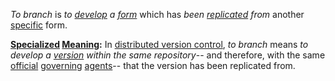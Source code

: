 *To branch* is *to [develop](https://github.com/gcassel/Modular-Organization-Terminology/blob/master/terms/develop.md) a [form](https://github.com/gcassel/Modular-Organization-Terminology/blob/master/terms/form.md)* which has *been [replicated](https://github.com/gcassel/Modular-Organization-Terminology/blob/master/terms/replicate.md) from* another [specific](https://github.com/gcassel/Modular-Organization-Terminology/blob/master/terms/specific.md) form.
		
**[Specialized](https://github.com/gcassel/Modular-Organization-Terminology/blob/master/terms/specialize.md) [Meaning](https://github.com/gcassel/Modular-Organization-Terminology/blob/master/terms/mean.md):** In [distributed version control](https://github.com/gcassel/Modular-Organization-Terminology/blob/master/compound-terms/distributed-version-control.md), *to branch* means *to develop a [version](https://github.com/gcassel/Modular-Organization-Terminology/blob/master/terms/version.md) within the same repository*-- and therefore, with the same [official](https://github.com/gcassel/Modular-Organization-Terminology/blob/master/terms/official.md) [governing](https://github.com/gcassel/Modular-Organization-Terminology/blob/master/terms/governance.md) [agents](https://github.com/gcassel/Modular-Organization-Terminology/blob/master/terms/agent.md)-- that the version has been replicated from.  
